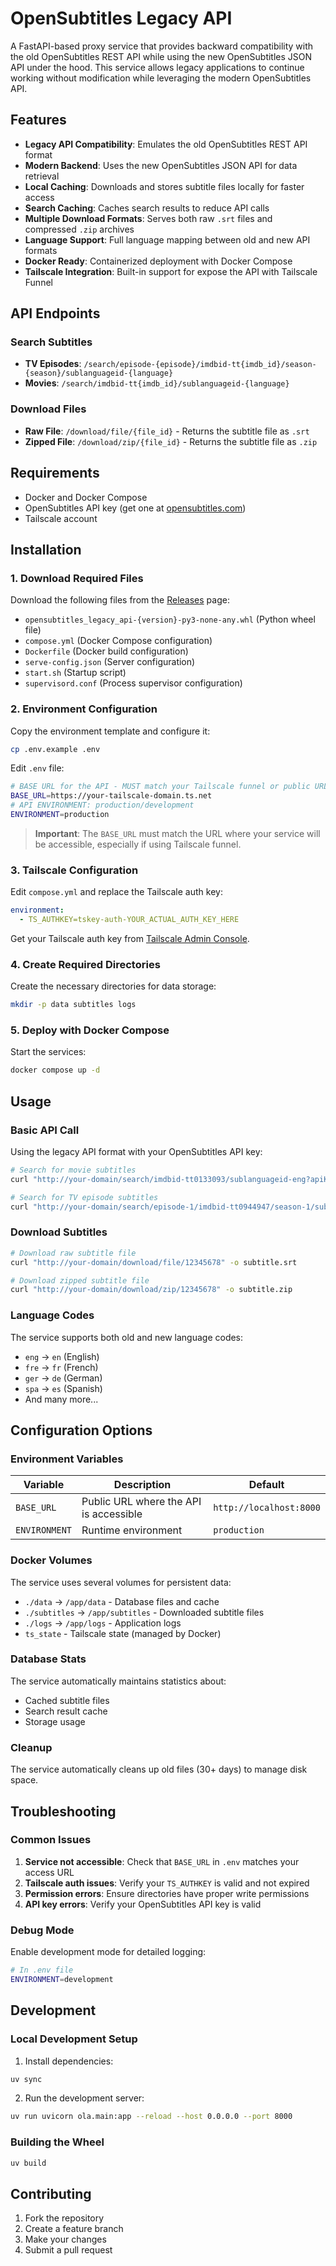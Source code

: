 # OpenSubtitles Legacy API

A FastAPI-based proxy service that provides backward compatibility with the old OpenSubtitles REST API while using the new OpenSubtitles JSON API under the hood. This service allows legacy applications to continue working without modification while leveraging the modern OpenSubtitles API.

## Features

- **Legacy API Compatibility**: Emulates the old OpenSubtitles REST API format
- **Modern Backend**: Uses the new OpenSubtitles JSON API for data retrieval
- **Local Caching**: Downloads and stores subtitle files locally for faster access
- **Search Caching**: Caches search results to reduce API calls
- **Multiple Download Formats**: Serves both raw `.srt` files and compressed `.zip` archives
- **Language Support**: Full language mapping between old and new API formats
- **Docker Ready**: Containerized deployment with Docker Compose
- **Tailscale Integration**: Built-in support for expose the API with Tailscale Funnel

## API Endpoints

### Search Subtitles

- **TV Episodes**: `/search/episode-{episode}/imdbid-tt{imdb_id}/season-{season}/sublanguageid-{language}`
- **Movies**: `/search/imdbid-tt{imdb_id}/sublanguageid-{language}`

### Download Files

- **Raw File**: `/download/file/{file_id}` - Returns the subtitle file as `.srt`
- **Zipped File**: `/download/zip/{file_id}` - Returns the subtitle file as `.zip`

## Requirements

- Docker and Docker Compose
- OpenSubtitles API key (get one at [opensubtitles.com](https://opensubtitles.com))
- Tailscale account

## Installation

### 1. Download Required Files

Download the following files from the [Releases](../../releases) page:

- `opensubtitles_legacy_api-{version}-py3-none-any.whl` (Python wheel file)
- `compose.yml` (Docker Compose configuration)
- `Dockerfile` (Docker build configuration)
- `serve-config.json` (Server configuration)
- `start.sh` (Startup script)
- `supervisord.conf` (Process supervisor configuration)

### 2. Environment Configuration

Copy the environment template and configure it:

```bash
cp .env.example .env
```

Edit `.env` file:

```bash
# BASE URL for the API - MUST match your Tailscale funnel or public URL
BASE_URL=https://your-tailscale-domain.ts.net
# API ENVIRONMENT: production/development
ENVIRONMENT=production
```

> **Important**: The `BASE_URL` must match the URL where your service will be accessible, especially if using Tailscale funnel.

### 3. Tailscale Configuration

Edit `compose.yml` and replace the Tailscale auth key:

```yaml
environment:
  - TS_AUTHKEY=tskey-auth-YOUR_ACTUAL_AUTH_KEY_HERE
```

Get your Tailscale auth key from [Tailscale Admin Console](https://login.tailscale.com/admin/settings/keys).

### 4. Create Required Directories

Create the necessary directories for data storage:

```bash
mkdir -p data subtitles logs
```

### 5. Deploy with Docker Compose

Start the services:

```bash
docker compose up -d
```

## Usage

### Basic API Call

Using the legacy API format with your OpenSubtitles API key:

```bash
# Search for movie subtitles
curl "http://your-domain/search/imdbid-tt0133093/sublanguageid-eng?apiKey=YOUR_API_KEY"

# Search for TV episode subtitles
curl "http://your-domain/search/episode-1/imdbid-tt0944947/season-1/sublanguageid-eng?apiKey=YOUR_API_KEY"
```

### Download Subtitles

```bash
# Download raw subtitle file
curl "http://your-domain/download/file/12345678" -o subtitle.srt

# Download zipped subtitle file
curl "http://your-domain/download/zip/12345678" -o subtitle.zip
```

### Language Codes

The service supports both old and new language codes:

- `eng` → `en` (English)
- `fre` → `fr` (French)
- `ger` → `de` (German)
- `spa` → `es` (Spanish)
- And many more...

## Configuration Options

### Environment Variables

| Variable      | Description                            | Default                 |
| ------------- | -------------------------------------- | ----------------------- |
| `BASE_URL`    | Public URL where the API is accessible | `http://localhost:8000` |
| `ENVIRONMENT` | Runtime environment                    | `production`            |

### Docker Volumes

The service uses several volumes for persistent data:

- `./data` → `/app/data` - Database files and cache
- `./subtitles` → `/app/subtitles` - Downloaded subtitle files
- `./logs` → `/app/logs` - Application logs
- `ts_state` - Tailscale state (managed by Docker)

### Database Stats

The service automatically maintains statistics about:

- Cached subtitle files
- Search result cache
- Storage usage

### Cleanup

The service automatically cleans up old files (30+ days) to manage disk space.

## Troubleshooting

### Common Issues

1. **Service not accessible**: Check that `BASE_URL` in `.env` matches your access URL
2. **Tailscale auth issues**: Verify your `TS_AUTHKEY` is valid and not expired
3. **Permission errors**: Ensure directories have proper write permissions
4. **API key errors**: Verify your OpenSubtitles API key is valid

### Debug Mode

Enable development mode for detailed logging:

```bash
# In .env file
ENVIRONMENT=development
```

## Development

### Local Development Setup

1. Install dependencies:

```bash
uv sync
```

2. Run the development server:

```bash
uv run uvicorn ola.main:app --reload --host 0.0.0.0 --port 8000
```

### Building the Wheel

```bash
uv build
```

## Contributing

1. Fork the repository
2. Create a feature branch
3. Make your changes
4. Submit a pull request
